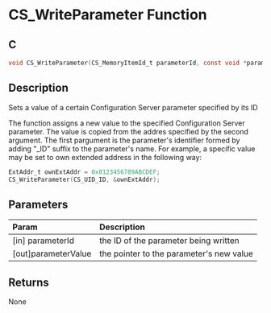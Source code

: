 # CS_WriteParameter Function

## C

```c
void CS_WriteParameter(CS_MemoryItemId_t parameterId, const void *parameterValue);
```

## Description

 Sets a value of a certain Configuration Server parameter specified by its ID

The function assigns a new value to the specified Configuration Server parameter.
The value is copied from the addres specified by the second argument. The first  pargument is the
parameter's identifier formed by adding "_ID" suffix to the parameter's name. For example,
a specific value may be set to own extended address in the following way:

```c
ExtAddr_t ownExtAddr = 0x0123456789ABCDEF;
CS_WriteParameter(CS_UID_ID, &ownExtAddr);
```

## Parameters

| Param | Description |
|:----- |:----------- |
| [in] parameterId | the ID of the parameter being written |
| [out]parameterValue | the pointer to the parameter's new value 

## Returns

 None 

